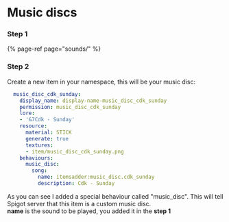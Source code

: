 # Music discs

### Step 1

{% page-ref page="sounds/" %}

### Step 2

Create a new item in your namespace, this will be your music disc:

```yaml
  music_disc_cdk_sunday:
    display_name: display-name-music_disc_cdk_sunday
    permission: music_disc_cdk_sunday
    lore:
    - '&7Cdk - Sunday'
    resource:
      material: STICK
      generate: true
      textures:
      - item/music_disc_cdk_sunday.png
    behaviours:
      music_disc:
        song:
          name: itemsadder:music_disc.cdk_sunday
          description: Cdk - Sunday
```

As you can see I added a special behaviour called "music\_disc". This will tell Spigot server that this item is a custom music disc.  
**name** is the sound to be played, you added it in the **step 1**

